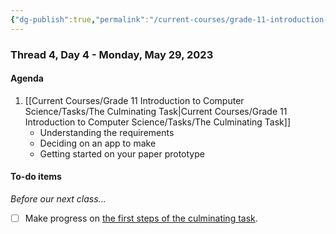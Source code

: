 ```yaml
---
{"dg-publish":true,"permalink":"/current-courses/grade-11-introduction-to-computer-science/section-1/thread-4/day-4/","dgHomeLink":false}
---
```


### Thread 4, Day 4 - Monday, May 29, 2023

#### Agenda

1. [[Current Courses/Grade 11 Introduction to Computer Science/Tasks/The Culminating Task\|Current Courses/Grade 11 Introduction to Computer Science/Tasks/The Culminating Task]]
	- Understanding the requirements
	- Deciding on an app to make
	- Getting started on your paper prototype
	
#### To-do items
*Before our next class...*
- [ ] Make progress on [the first steps of the culminating task](https://drive.google.com/file/d/1FcuQ33zGVQgGnEi4tEz-kbtQWrdZOgp0/view?usp=share_link).